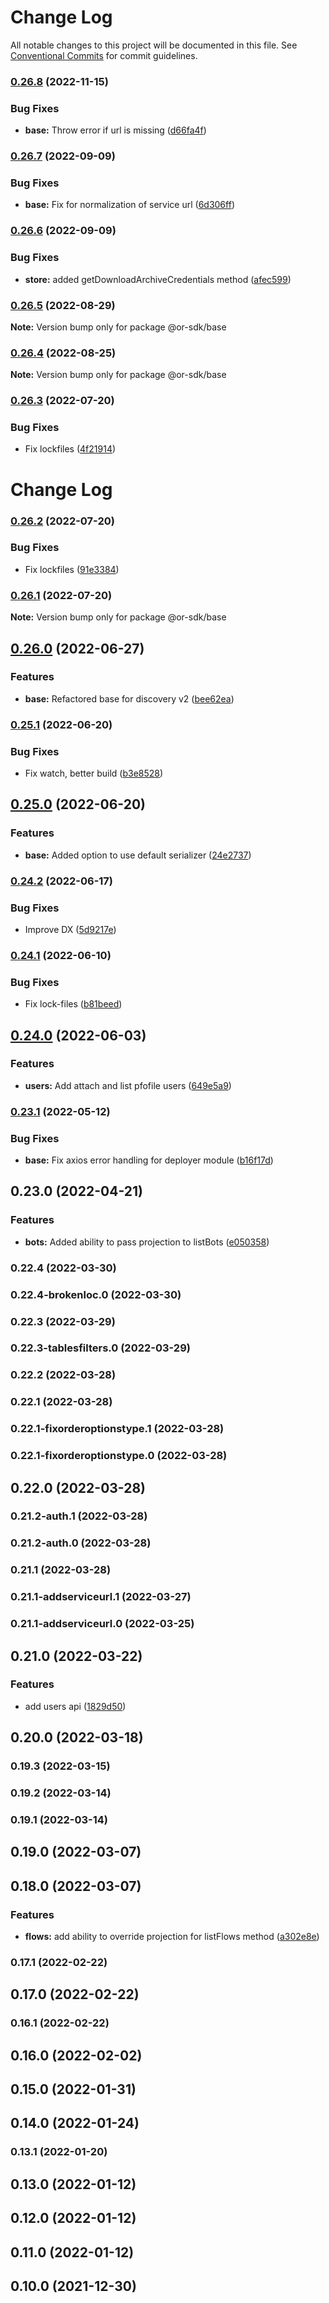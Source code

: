# Change Log

All notable changes to this project will be documented in this file.
See [Conventional Commits](https://conventionalcommits.org) for commit guidelines.

### [0.26.8](https://gitlab.com/onereach/platform/or-sdk-next/compare/@or-sdk/base@0.26.7...@or-sdk/base@0.26.8) (2022-11-15)


### Bug Fixes

* **base:** Throw error if url is missing ([d66fa4f](https://gitlab.com/onereach/platform/or-sdk-next/commit/d66fa4ffb6e19bd0355b7284c2a22ebca93a864a))



### [0.26.7](https://gitlab.com/onereach/platform/or-sdk-next/compare/@or-sdk/base@0.26.6...@or-sdk/base@0.26.7) (2022-09-09)


### Bug Fixes

* **base:** Fix for normalization of service url ([6d306ff](https://gitlab.com/onereach/platform/or-sdk-next/commit/6d306ff90655b36e8e06815ad6956f783cc78657))



### [0.26.6](https://gitlab.com/onereach/platform/or-sdk-next/compare/@or-sdk/base@0.26.5...@or-sdk/base@0.26.6) (2022-09-09)


### Bug Fixes

* **store:** added getDownloadArchiveCredentials method ([afec599](https://gitlab.com/onereach/platform/or-sdk-next/commit/afec599e8059dcdc66dd6c33abe330d6d01a0761))



### [0.26.5](https://gitlab.com/onereach/platform/or-sdk-next/compare/@or-sdk/base@0.26.4...@or-sdk/base@0.26.5) (2022-08-29)

**Note:** Version bump only for package @or-sdk/base





### [0.26.4](https://gitlab.com/onereach/platform/or-sdk-next/compare/@or-sdk/base@0.26.3...@or-sdk/base@0.26.4) (2022-08-25)

**Note:** Version bump only for package @or-sdk/base





### [0.26.3](https://gitlab.com/onereach/platform/or-sdk-next/compare/@or-sdk/base@0.26.2...@or-sdk/base@0.26.3) (2022-07-20)


### Bug Fixes

* Fix lockfiles ([4f21914](https://gitlab.com/onereach/platform/or-sdk-next/commit/4f21914c6ab0f2b77d733c0adcbd2a68dc309f1b))



# Change Log

### [0.26.2](https://gitlab.com/onereach/platform/or-sdk-next/compare/@or-sdk/base@0.26.1...@or-sdk/base@0.26.2) (2022-07-20)


### Bug Fixes

* Fix lockfiles ([91e3384](https://gitlab.com/onereach/platform/or-sdk-next/commit/91e3384a2774698efe36e9fa955633670cfdb03a))



### [0.26.1](https://gitlab.com/onereach/platform/or-sdk-next/compare/@or-sdk/base@0.26.0...@or-sdk/base@0.26.1) (2022-07-20)

**Note:** Version bump only for package @or-sdk/base





## [0.26.0](https://gitlab.com/onereach/platform/or-sdk-next/compare/@or-sdk/base@0.25.1...@or-sdk/base@0.26.0) (2022-06-27)


### Features

* **base:** Refactored base for discovery v2 ([bee62ea](https://gitlab.com/onereach/platform/or-sdk-next/commit/bee62ea44e6e8ac89f98c118c91d1f311d5af183))



### [0.25.1](https://gitlab.com/onereach/platform/or-sdk-next/compare/@or-sdk/base@0.25.0...@or-sdk/base@0.25.1) (2022-06-20)


### Bug Fixes

* Fix watch, better build ([b3e8528](https://gitlab.com/onereach/platform/or-sdk-next/commit/b3e85287dae5b53b892fcefc48348094dac8a0cc))



## [0.25.0](https://gitlab.com/onereach/platform/or-sdk-next/compare/@or-sdk/base@0.24.2...@or-sdk/base@0.25.0) (2022-06-20)


### Features

* **base:** Added option to use default serializer ([24e2737](https://gitlab.com/onereach/platform/or-sdk-next/commit/24e2737875d33d53c0f4982bcd6968f0d3265e58))



### [0.24.2](https://gitlab.com/onereach/platform/or-sdk-next/compare/@or-sdk/base@0.24.1...@or-sdk/base@0.24.2) (2022-06-17)


### Bug Fixes

* Improve DX ([5d9217e](https://gitlab.com/onereach/platform/or-sdk-next/commit/5d9217e248be157241d7ac3a59fac10923af6d44))



### [0.24.1](https://gitlab.com/onereach/platform/or-sdk-next/compare/@or-sdk/base@0.24.0...@or-sdk/base@0.24.1) (2022-06-10)


### Bug Fixes

* Fix lock-files ([b81beed](https://gitlab.com/onereach/platform/or-sdk-next/commit/b81beed9d83b37aff2b08f8b372b70c4e71b611b))



## [0.24.0](https://gitlab.com/onereach/platform/or-sdk-next/compare/@or-sdk/base@0.23.1...@or-sdk/base@0.24.0) (2022-06-03)


### Features

* **users:** Add attach and list pfofile users ([649e5a9](https://gitlab.com/onereach/platform/or-sdk-next/commit/649e5a983467af095f02d972fcd852c044bc1b97))



### [0.23.1](https://gitlab.com/onereach/platform/or-sdk-next/compare/@or-sdk/base@0.23.0...@or-sdk/base@0.23.1) (2022-05-12)


### Bug Fixes

* **base:** Fix axios error handling for deployer module ([b16f17d](https://gitlab.com/onereach/platform/or-sdk-next/commit/b16f17dc5b009a7d444a2c41513a0bfe89654e08))



## 0.23.0 (2022-04-21)


### Features

* **bots:** Added ability to pass projection to listBots ([e050358](https://gitlab.com/onereach/platform/or-sdk-next/commit/e05035865d5cf0b10b3467657b2ce1790ecb1987))

### 0.22.4 (2022-03-30)

### 0.22.4-brokenloc.0 (2022-03-30)

### 0.22.3 (2022-03-29)

### 0.22.3-tablesfilters.0 (2022-03-29)

### 0.22.2 (2022-03-28)

### 0.22.1 (2022-03-28)

### 0.22.1-fixorderoptionstype.1 (2022-03-28)

### 0.22.1-fixorderoptionstype.0 (2022-03-28)

## 0.22.0 (2022-03-28)

### 0.21.2-auth.1 (2022-03-28)

### 0.21.2-auth.0 (2022-03-28)

### 0.21.1 (2022-03-28)

### 0.21.1-addserviceurl.1 (2022-03-27)

### 0.21.1-addserviceurl.0 (2022-03-25)

## 0.21.0 (2022-03-22)


### Features

* add users api ([1829d50](https://gitlab.com/onereach/platform/or-sdk-next/commit/1829d50b2e3d4deccaf176d0f861a4f101e77486))

## 0.20.0 (2022-03-18)

### 0.19.3 (2022-03-15)

### 0.19.2 (2022-03-14)

### 0.19.1 (2022-03-14)

## 0.19.0 (2022-03-07)

## 0.18.0 (2022-03-07)


### Features

* **flows:** add ability to override projection for listFlows method ([a302e8e](https://gitlab.com/onereach/platform/or-sdk-next/commit/a302e8e38e82c72a0895d93681195452fd5b9a46))

### 0.17.1 (2022-02-22)

## 0.17.0 (2022-02-22)

### 0.16.1 (2022-02-22)

## 0.16.0 (2022-02-02)

## 0.15.0 (2022-01-31)

## 0.14.0 (2022-01-24)

### 0.13.1 (2022-01-20)

## 0.13.0 (2022-01-12)

## 0.12.0 (2022-01-12)

## 0.11.0 (2022-01-12)

## 0.10.0 (2021-12-30)
